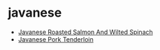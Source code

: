# javanese

 * [Javanese Roasted Salmon And Wilted Spinach](../../index/j/javanese-roasted-salmon-and-wilted-spinach-107073.json)
 * [Javanese Pork Tenderloin](../../index/j/javanese-pork-tenderloin.json)
